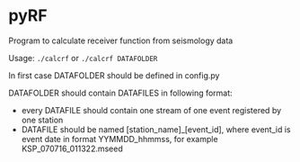 # pyRF
Program to calculate receiver function from seismology data 

Usage:
`./calcrf`
or
`./calcrf DATAFOLDER`

In first case DATAFOLDER should be defined in config.py

DATAFOLDER should contain DATAFILES in following format:
* every DATAFILE should contain one stream of one event registered by one station
* DATAFILE should be named [station_name]_[event_id], where event_id is event date in format YYMMDD_hhmmss,
    for example KSP_070716_011322.mseed
